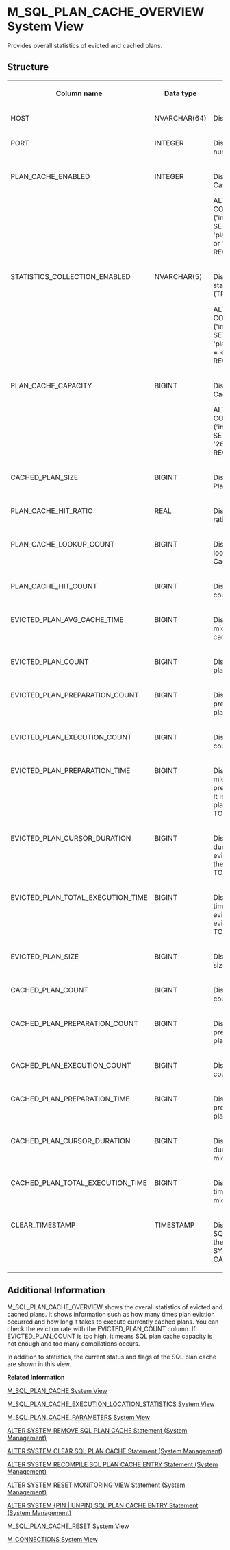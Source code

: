 <!-- loio20c55fd5751910148c79cdff7c2273e3 -->

# M\_SQL\_PLAN\_CACHE\_OVERVIEW System View

Provides overall statistics of evicted and cached plans.



<a name="loio20c55fd5751910148c79cdff7c2273e3___m__s_q_l__p_l_a_n__c_a_c_h_e__o_v_e_r_v_i_e_w_1struct_M_SQL_PLAN_CACHE_OVERVIEW"/>

## Structure


<table>
<tr>
<th valign="top">

Column name



</th>
<th valign="top">

Data type



</th>
<th valign="top">

Description



</th>
</tr>
<tr>
<td valign="top">

HOST



</td>
<td valign="top">

NVARCHAR\(64\)



</td>
<td valign="top">

Displays the host name.



</td>
</tr>
<tr>
<td valign="top">

PORT



</td>
<td valign="top">

INTEGER



</td>
<td valign="top">

Displays the internal port number.



</td>
</tr>
<tr>
<td valign="top">

PLAN\_CACHE\_ENABLED



</td>
<td valign="top">

INTEGER



</td>
<td valign="top">

Displays whether the SQL Plan Cash is enabled \(TRUE/FALSE\).

ALTER SYSTEM ALTER CONFIGURATION \('indexserver.ini','system'\) SET\('sql', 'plan\_cache\_enabled'\) = <'True' or 'False'\> WITH RECONFIGURE.



</td>
</tr>
<tr>
<td valign="top">

STATISTICS\_COLLECTION\_ENABLED



</td>
<td valign="top">

NVARCHAR\(5\)



</td>
<td valign="top">

Displays whether the runtime statistics are being collected \(TRUE/FALSE\).

ALTER SYSTEM ALTER CONFIGURATION \('indexserver.ini','system'\) SET\('sql', 'plan\_cache\_statistics\_enabled'\) = <'True' or 'False'\> WITH RECONFIGURE.



</td>
</tr>
<tr>
<td valign="top">

PLAN\_CACHE\_CAPACITY



</td>
<td valign="top">

BIGINT



</td>
<td valign="top">

Displays the maximum SQL Plan Cache size in bytes.

ALTER SYSTEM ALTER CONFIGURATION \('indexserver.ini','system'\) SET\('sql', 'plan\_cache\_size'\) = '268435456' WITH RECONFIGURE.



</td>
</tr>
<tr>
<td valign="top">

CACHED\_PLAN\_SIZE



</td>
<td valign="top">

BIGINT



</td>
<td valign="top">

Displays the total size of SQL Plan Cache in bytes.



</td>
</tr>
<tr>
<td valign="top">

PLAN\_CACHE\_HIT\_RATIO



</td>
<td valign="top">

REAL



</td>
<td valign="top">

Displays the SQL Plan Cache hit ratio.



</td>
</tr>
<tr>
<td valign="top">

PLAN\_CACHE\_LOOKUP\_COUNT



</td>
<td valign="top">

BIGINT



</td>
<td valign="top">

Displays the number of plan lookup counts from SQL Plan Cache.



</td>
</tr>
<tr>
<td valign="top">

PLAN\_CACHE\_HIT\_COUNT



</td>
<td valign="top">

BIGINT



</td>
<td valign="top">

Displays the number of hit counts from SQL Plan Cache.



</td>
</tr>
<tr>
<td valign="top">

EVICTED\_PLAN\_AVG\_CACHE\_TIME



</td>
<td valign="top">

BIGINT



</td>
<td valign="top">

Displays the average duration in microseconds between plan cache insertion and eviction.



</td>
</tr>
<tr>
<td valign="top">

EVICTED\_PLAN\_COUNT



</td>
<td valign="top">

BIGINT



</td>
<td valign="top">

Displays the number of evicted plans from SQL Plan Cache.



</td>
</tr>
<tr>
<td valign="top">

EVICTED\_PLAN\_PREPARATION\_COUNT



</td>
<td valign="top">

BIGINT



</td>
<td valign="top">

Displays the total plan preparation count for evicted plans.



</td>
</tr>
<tr>
<td valign="top">

EVICTED\_PLAN\_EXECUTION\_COUNT



</td>
<td valign="top">

BIGINT



</td>
<td valign="top">

Displays the total plan execution count for evicted plans.



</td>
</tr>
<tr>
<td valign="top">

EVICTED\_PLAN\_PREPARATION\_TIME



</td>
<td valign="top">

BIGINT



</td>
<td valign="top">

Displays the total duration in microseconds for plan preparation for all evicted plans. It is the sum of the evicted plan's TOTAL\_PREPARATION\_TIME.



</td>
</tr>
<tr>
<td valign="top">

EVICTED\_PLAN\_CURSOR\_DURATION



</td>
<td valign="top">

BIGINT



</td>
<td valign="top">

Displays the total cursor duration in microseconds for evicted plans. It is the sum of the evicted plan's TOTAL\_CURSOR\_DURATION.



</td>
</tr>
<tr>
<td valign="top">

EVICTED\_PLAN\_TOTAL\_EXECUTION\_TIME



</td>
<td valign="top">

BIGINT



</td>
<td valign="top">

Displays the total execution time in microseconds for evicted plans. It is the sum of th evicted plan's TOTAL\_EXECUTION\_TIME.



</td>
</tr>
<tr>
<td valign="top">

EVICTED\_PLAN\_SIZE



</td>
<td valign="top">

BIGINT



</td>
<td valign="top">

Displays the accumulated total size of evicted plans in bytes.



</td>
</tr>
<tr>
<td valign="top">

CACHED\_PLAN\_COUNT



</td>
<td valign="top">

BIGINT



</td>
<td valign="top">

Displays the total cached plan count in SQL Plan Cache.



</td>
</tr>
<tr>
<td valign="top">

CACHED\_PLAN\_PREPARATION\_COUNT



</td>
<td valign="top">

BIGINT



</td>
<td valign="top">

Displays the yotal plan preparation count for cached plans.



</td>
</tr>
<tr>
<td valign="top">

CACHED\_PLAN\_EXECUTION\_COUNT



</td>
<td valign="top">

BIGINT



</td>
<td valign="top">

Displays the total execution count for cached plans.



</td>
</tr>
<tr>
<td valign="top">

CACHED\_PLAN\_PREPARATION\_TIME



</td>
<td valign="top">

BIGINT



</td>
<td valign="top">

Displays the total plan preparation duration for cached plans in microseconds.



</td>
</tr>
<tr>
<td valign="top">

CACHED\_PLAN\_CURSOR\_DURATION



</td>
<td valign="top">

BIGINT



</td>
<td valign="top">

Displays the total cursor duration for cached plans in microseconds.



</td>
</tr>
<tr>
<td valign="top">

CACHED\_PLAN\_TOTAL\_EXECUTION\_TIME



</td>
<td valign="top">

BIGINT



</td>
<td valign="top">

Displays the total execution time for cached plans in microseconds.



</td>
</tr>
<tr>
<td valign="top">

CLEAR\_TIMESTAMP



</td>
<td valign="top">

TIMESTAMP



</td>
<td valign="top">

Displays the timestamp when SQL Plan Cache was cleared for the last time using ALTER SYSTEM CLEAR SQL PLAN CACHE.



</td>
</tr>
</table>



<a name="loio20c55fd5751910148c79cdff7c2273e3___m__s_q_l__p_l_a_n__c_a_c_h_e__o_v_e_r_v_i_e_w_1fulldesc_M_SQL_PLAN_CACHE_OVERVIEW"/>

## Additional Information

M\_SQL\_PLAN\_CACHE\_OVERVIEW shows the overall statistics of evicted and cached plans. It shows information such as how many times plan eviction occurred and how long it takes to execute currently cached plans. You can check the eviction rate with the EVICTED\_PLAN\_COUNT column. If EVICTED\_PLAN\_COUNT is too high, it means SQL plan cache capacity is not enough and too many compilations occurs.

In addition to statistics, the current status and flags of the SQL plan cache are shown in this view.

**Related Information**  


[M\_SQL\_PLAN\_CACHE System View](m-sql-plan-cache-system-view-20c57b8.md "Provides statistics for an individual execution plan.")

[M\_SQL\_PLAN\_CACHE\_EXECUTION\_LOCATION\_STATISTICS System View](m-sql-plan-cache-execution-location-statistics-system-view-ef212ac.md "Provides statistics for hosts where plans were executed.")

[M\_SQL\_PLAN\_CACHE\_PARAMETERS System View](m-sql-plan-cache-parameters-system-view-f411689.md "Provides bind parameters for statements cached in SQL Plan Cache. It saves a parameter set of the most expensive execution for each plan.")

[ALTER SYSTEM REMOVE SQL PLAN CACHE Statement \(System Management\)](../../010-SQL-Reference/012-SQL-Statements/alter-system-remove-sql-plan-cache-statement-system-management-dafece7.md "Removes the specified entries from the SQL plan cache.")

[ALTER SYSTEM CLEAR SQL PLAN CACHE Statement \(System Management\)](../../010-SQL-Reference/012-SQL-Statements/alter-system-clear-sql-plan-cache-statement-system-management-20d107c.md "Removes all of the SQL plans that are not currently being executed from the SAP HANA database plan cache.")

[ALTER SYSTEM RECOMPILE SQL PLAN CACHE ENTRY Statement \(System Management\)](../../010-SQL-Reference/012-SQL-Statements/alter-system-recompile-sql-plan-cache-entry-statement-system-management-d226426.md "Invalidates the designated plan cache entry so that it is recompiled during the next execution time.")

[ALTER SYSTEM RESET MONITORING VIEW Statement \(System Management\)](../../010-SQL-Reference/012-SQL-Statements/alter-system-reset-monitoring-view-statement-system-management-20d27aa.md "Resets statistics data for the specified monitoring view.")

[ALTER SYSTEM \{PIN | UNPIN\} SQL PLAN CACHE ENTRY Statement \(System Management\)](../../010-SQL-Reference/012-SQL-Statements/alter-system-pin-unpin-sql-plan-cache-entry-statement-system-management-68e2f7a.md "Provides a runtime mechanism to bind the target query and hints to the Hint Table to force the compilation of the target query with the hint.")

[M\_SQL\_PLAN\_CACHE\_RESET System View](m-sql-plan-cache-reset-system-view-20c5b36.md "Provides statistics of an individual execution plan since the last reset.")

[M\_CONNECTIONS System View](m-connections-system-view-20abcf1.md "Provides detailed information on connections between a client and a database. Information includes: connection status, client information, connection type, and resource utilization.")

